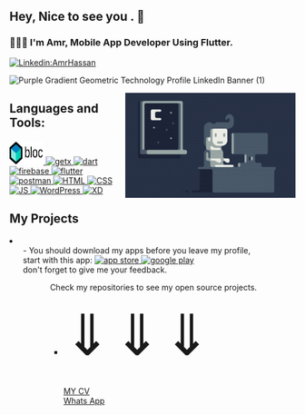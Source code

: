 

## Hey, Nice to see you . 👋
### 👨🏻‍💻 I'm Amr, Mobile App Developer Using Flutter.

[![Linkedin:AmrHassan](https://img.shields.io/badge/-Amr-blue?style=flat-square&logo=Linkedin&logoColor=white&link=https://www.linkedin.com/in/amr-hassan-729949184/)](https://www.linkedin.com/in/amr-hassan-729949184/)




![Purple Gradient Geometric Technology Profile LinkedIn Banner  (1)](https://res.cloudinary.com/practicaldev/image/fetch/s--ceL8oyoP--/c_imagga_scale,f_auto,fl_progressive,h_420,q_auto,w_1000/https://res.cloudinary.com/arthurdenner/image/upload/v1594144443/posts/light_dark_themes.png)





<img alt="Night Coding" src="https://raw.githubusercontent.com/AVS1508/AVS1508/master/assets/Night-Coding.gif" align="right"/>




## Languages and Tools:   <p align="left">
 <a href="https://pub.dev/packages/flutter_bloc" target="_blank" rel="noreferrer"> <img src="https://raw.githubusercontent.com/felangel/bloc/master/docs/assets/bloc_logo_full.png" alt="bloc" width="60" height="40" /> </a>
        <a href="https://pub.dev/packages/get" target="_blank" rel="noreferrer"> <img src="https://ducafecat.gallerycdn.vsassets.io/extensions/ducafecat/getx-template/1.2.18/1648028740675/Microsoft.VisualStudio.Services.Icons.Default" alt="getx" width="40" height="40" /> </a>
        <a href="https://dart.dev" target="_blank" rel="noreferrer"> <img src="https://www.vectorlogo.zone/logos/dartlang/dartlang-icon.svg" alt="dart" width="40" height="40" /> </a>
        <a href="https://firebase.google.com/" target="_blank" rel="noreferrer"> <img src="https://www.vectorlogo.zone/logos/firebase/firebase-icon.svg" alt="firebase" width="40" height="40" /> </a>
        <a href="https://flutter.dev" target="_blank" rel="noreferrer"> <img src="https://www.vectorlogo.zone/logos/flutterio/flutterio-icon.svg" alt="flutter" width="40" height="40" /> </a>
        <a href="https://postman.com" target="_blank" rel="noreferrer"> <img src="https://www.vectorlogo.zone/logos/getpostman/getpostman-icon.svg" alt="postman" width="40" height="40" /> </a>
        <a href="https://html.com/" target="_blank" rel="noreferrer"> <img src="https://upload.wikimedia.org/wikipedia/commons/thumb/6/61/HTML5_logo_and_wordmark.svg/1200px-HTML5_logo_and_wordmark.svg.png" alt="HTML" width="40" height="40" /> </a>
        <a href="https://www.w3.org/Style/CSS/Overview.en.html" target="_blank" rel="noreferrer"> <img src="https://upload.wikimedia.org/wikipedia/commons/thumb/d/d5/CSS3_logo_and_wordmark.svg/1452px-CSS3_logo_and_wordmark.svg.png" alt="CSS" width="40" height="40" /> </a>
        <a href="https://www.javascript.com/" target="_blank" rel="noreferrer"> <img src="https://upload.wikimedia.org/wikipedia/commons/thumb/d/d4/Javascript-shield.svg/1200px-Javascript-shield.svg.png" alt="JS" width="40" height="40" /> </a>
        <a href="https://wordpress.com/" target="_blank" rel="noreferrer"> <img src="https://upload.wikimedia.org/wikipedia/commons/thumb/9/98/WordPress_blue_logo.svg/1024px-WordPress_blue_logo.svg.png" alt="WordPress" width="40" height="40" /> </a>
        <a href="https://www.adobe.com/mena_en/products/xd.html" target="_blank" rel="noreferrer"> <img src="https://upload.wikimedia.org/wikipedia/commons/thumb/c/c2/Adobe_XD_CC_icon.svg/1051px-Adobe_XD_CC_icon.svg.png" alt="XD" width="40" height="40" /> </a>
</p>



## My Projects
<li>
 <ul>
     - You should download my apps before you leave my profile,<br>
   start with this app: 
   <a href="https://apps.apple.com/eg/app/cybertooth-dental/id1614681616" target="_blank" rel="noreferrer"> <img src="https://upload.wikimedia.org/wikipedia/commons/thumb/a/ab/Apple-logo.png/640px-Apple-logo.png" alt="app store" width="30" height="30" /> </a>
    <a href="https://play.google.com/store/apps/details?id=app.cybertooth.cybertooth" target="_blank" rel="noreferrer"> <img src="https://upload.wikimedia.org/wikipedia/commons/6/66/Android_robot.png" alt="google play" width="30" height="30" /> </a>
   <br>
   don't forget to give me your feedback.
  <ul/>
  
  
  <ul>
   Check my repositories to see my open source projects.

  <ul/>
<li/>



   
   <span style='font-size:100px;'>&#8659;</span>
   <span style='font-size:100px;'>&#8659;</span>
   <span style='font-size:100px;'>&#8659;</span>
   
   <br>
       <a href="https://drive.google.com/file/d/1cjGGrNm2QLe6SuALJrZEY_cMuDwf4hky/view?usp=sharing" target="_blank" rel="noreferrer"> MY CV  </a><br>
       <a href="https://api.whatsapp.com/send?phone=01097195758" target="_blank" rel="noreferrer"> Whats App</a>





